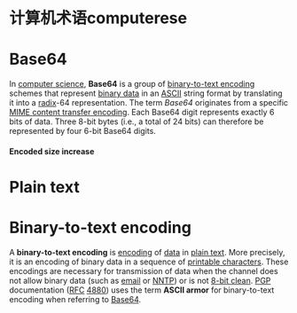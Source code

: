 # 计算机术语computerese

# Base64

In [computer science](https://en.wikipedia.org/wiki/Computer_science), **Base64** is a group of [binary-to-text encoding](https://en.wikipedia.org/wiki/Binary-to-text_encoding) schemes that represent [binary data](https://en.wikipedia.org/wiki/Binary_data) in an [ASCII](https://en.wikipedia.org/wiki/ASCII) string format by translating it into a [radix](https://en.wikipedia.org/wiki/Radix)-64 representation. The term *Base64* originates from a specific [MIME content transfer encoding](https://en.wikipedia.org/wiki/MIME#Content-Transfer-Encoding). Each Base64 digit represents exactly 6 bits of data. Three 8-bit bytes (i.e., a total of 24 bits) can therefore be represented by four 6-bit Base64 digits.

#### 	Encoded size increase

# Plain text

# Binary-to-text encoding

A **binary-to-text encoding** is [encoding](https://en.wikipedia.org/wiki/Code) of [data](https://en.wikipedia.org/wiki/Data_(computing)) in [plain text](https://en.wikipedia.org/wiki/Plain_text). More precisely, it is an encoding of binary data in a sequence of [printable characters](https://en.wikipedia.org/wiki/Character_(computing)). These encodings are necessary for transmission of data when the channel does not allow binary data (such as [email](https://en.wikipedia.org/wiki/Email) or [NNTP](https://en.wikipedia.org/wiki/NNTP)) or is not [8-bit clean](https://en.wikipedia.org/wiki/8-bit_clean). [PGP](https://en.wikipedia.org/wiki/Pretty_Good_Privacy) documentation ([RFC](https://en.wikipedia.org/wiki/Request_for_Comments) [4880](https://tools.ietf.org/html/rfc4880)) uses the term **ASCII armor** for binary-to-text encoding when referring to [Base64](https://en.wikipedia.org/wiki/Base64).
